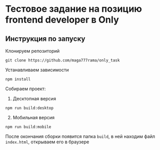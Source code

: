 # Тестовое задание на позицию frontend developer в Only
## Инструкция по запуску

Клонируем репозиторий
```
git clone https://github.com/maga777rama/only_task
```

Устанавливаем зависимости
```
npm install
```

Собираем проект:

1. Десктопная версия
```
npm run build:desktop
```

2. Мобильная версия
```
npm run build:mobile
```

После окончания сборки появится папка `build`, в ней находим файл `index.html`, открываем его в браузере
